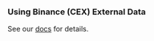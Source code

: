 ### Using Binance (CEX) External Data

See our [docs](https://www.compasslabs.ai/docs/examples/using-binance-data) for details.
